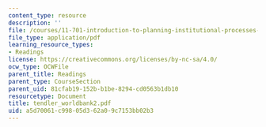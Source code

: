 ```yaml
---
content_type: resource
description: ''
file: /courses/11-701-introduction-to-planning-institutional-processes-in-developing-countries-fall-2003/a5d70061c99805d362a09c7153bb02b3_tendler_worldbank2.pdf
file_type: application/pdf
learning_resource_types:
- Readings
license: https://creativecommons.org/licenses/by-nc-sa/4.0/
ocw_type: OCWFile
parent_title: Readings
parent_type: CourseSection
parent_uid: 81cfab19-152b-b1be-8294-cd0563b1db10
resourcetype: Document
title: tendler_worldbank2.pdf
uid: a5d70061-c998-05d3-62a0-9c7153bb02b3
---
```

